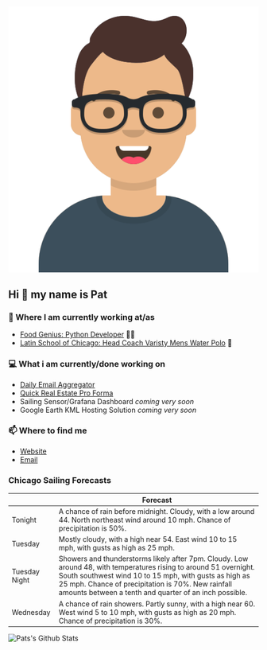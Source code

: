 [![Social banner for p-j-falconer](https://raw.githubusercontent.com/P-J-FALCONER/P-J-FALCONER/master/assets/avataaars.svg)](https://patfalconer.com/)
## Hi :wave: my name is Pat

### 💼 Where I am currently working at/as
- [Food Genius: Python Developer](https://getfoodgenius.com/) 🍔🐍
- [Latin School of Chicago: Head Coach Varisty Mens Water Polo](https://www.latinschool.org/) 🤽


### 💻 What i am currently/done working on
 - [Daily Email Aggregator](https://github.com/P-J-FALCONER/dott_daily_mail)
 - [Quick Real Estate Pro Forma](https://github.com/P-J-FALCONER/henry)
 - Sailing Sensor/Grafana Dashboard *coming very soon*
 - Google Earth KML Hosting Solution *coming very soon*

### 📫 Where to find me
 - [Website](https://patfalconer.com/)
 - [Email](mailto:patrick.j.falconer@gmail.com)


### Chicago Sailing Forecasts
|   | Forecast  |
|---|---|
| Tonight | A chance of rain before midnight. Cloudy, with a low around 44. North northeast wind around 10 mph. Chance of precipitation is 50%. |
| Tuesday | Mostly cloudy, with a high near 54. East wind 10 to 15 mph, with gusts as high as 25 mph. |
| Tuesday Night | Showers and thunderstorms likely after 7pm. Cloudy. Low around 48, with temperatures rising to around 51 overnight. South southwest wind 10 to 15 mph, with gusts as high as 25 mph. Chance of precipitation is 70%. New rainfall amounts between a tenth and quarter of an inch possible. |
| Wednesday | A chance of rain showers. Partly sunny, with a high near 60. West wind 5 to 10 mph, with gusts as high as 20 mph. Chance of precipitation is 30%. |

![Pats's Github Stats](https://github-readme-stats.vercel.app/api?username=p-j-falconer&show_icons=true&theme=radical)
